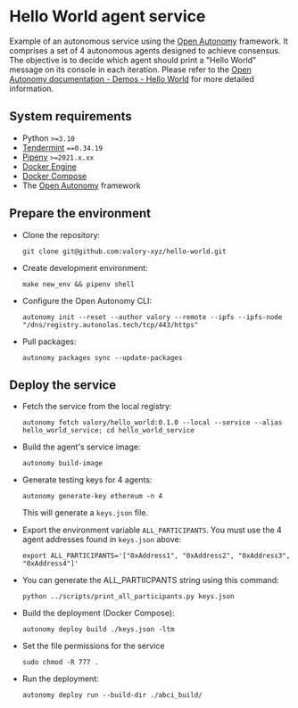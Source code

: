 # Hello World agent service

Example of an autonomous service using the [Open Autonomy](https://docs.autonolas.network/open-autonomy/) framework. It comprises a set of 4 autonomous agents designed to achieve consensus. The objective is to decide which agent should print a "Hello World" message on its console in each iteration. Please refer to the [Open Autonomy documentation - Demos - Hello World](https://docs.autonolas.network/demos/hello-world/) for more detailed information.

## System requirements

- Python `>=3.10`
- [Tendermint](https://docs.tendermint.com/v0.34/introduction/install.html) `==0.34.19`
- [Pipenv](https://pipenv.pypa.io/en/latest/installation.html) `>=2021.x.xx`
- [Docker Engine](https://docs.docker.com/engine/install/)
- [Docker Compose](https://docs.docker.com/compose/install/)
- The [Open Autonomy](https://docs.autonolas.network/open-autonomy/guides/set_up/#set-up-the-framework) framework

## Prepare the environment

- Clone the repository:

      git clone git@github.com:valory-xyz/hello-world.git

- Create development environment:

      make new_env && pipenv shell

- Configure the Open Autonomy CLI:

      autonomy init --reset --author valory --remote --ipfs --ipfs-node "/dns/registry.autonolas.tech/tcp/443/https"

- Pull packages:

      autonomy packages sync --update-packages

## Deploy the service

- Fetch the service from the local registry:

      autonomy fetch valory/hello_world:0.1.0 --local --service --alias hello_world_service; cd hello_world_service

- Build the agent's service image:

      autonomy build-image

- Generate testing keys for 4 agents:

      autonomy generate-key ethereum -n 4

  This will generate a `keys.json` file.

- Export the environment variable `ALL_PARTICIPANTS`. You must use the 4 agent addresses found in `keys.json` above:

      export ALL_PARTICIPANTS='["0xAddress1", "0xAddress2", "0xAddress3", "0xAddress4"]'

- You can generate the ALL_PARTIICPANTS string using this command:

      python ../scripts/print_all_participants.py keys.json

- Build the deployment (Docker Compose):

      autonomy deploy build ./keys.json -ltm

- Set the file permissions for the service

      sudo chmod -R 777 .

- Run the deployment:

      autonomy deploy run --build-dir ./abci_build/
